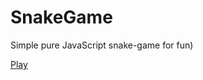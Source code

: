 # SnakeGame
Simple pure JavaScript snake-game for fun)

<a href="https://cianidos.github.io/SnakeGame/" target="_blank">Play</a>
